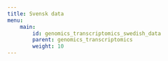 ```yaml
---
title: Svensk data
menu:
    main:
        id: genomics_transcriptomics_swedish_data
        parent: genomics_transcriptomics
        weight: 10
---
```

